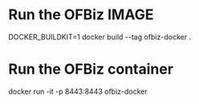 # Run the OFBiz IMAGE
DOCKER_BUILDKIT=1 docker build --tag ofbiz-docker .
# Run the OFBiz container
docker run -it -p 8443:8443 ofbiz-docker


